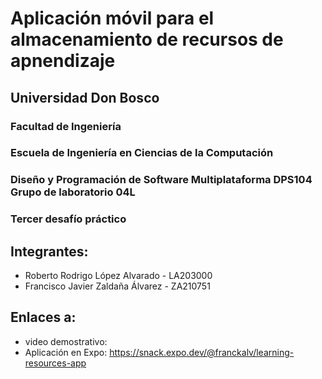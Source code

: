 # Aplicación móvil para el almacenamiento de recursos de apnendizaje

## Universidad Don Bosco
### Facultad de Ingeniería
### Escuela de Ingeniería en Ciencias de la Computación
### Diseño y Programación de Software Multiplataforma DPS104 Grupo de laboratorio 04L

### Tercer desafío práctico

## Integrantes:
- Roberto Rodrigo López Alvarado - LA203000
- Francisco Javier Zaldaña Álvarez - ZA210751

## Enlaces a:
- video demostrativo: 
- Aplicación en Expo: https://snack.expo.dev/@franckalv/learning-resources-app

